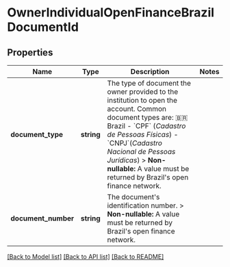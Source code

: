# OwnerIndividualOpenFinanceBrazilDocumentId

## Properties
Name | Type | Description | Notes
------------ | ------------- | ------------- | -------------
**document_type** | **string** | The type of document the owner provided to the institution to open the account. Common document types are:  🇧🇷 Brazil - &#x60;CPF&#x60; (*Cadastro de Pessoas Físicas*) - &#x60;CNPJ&#x60;(*Cadastro Nacional de Pessoas Jurídicas*)  &gt; **Non-nullable:** A value must be returned by Brazil&#x27;s open finance network. | 
**document_number** | **string** | The document&#x27;s identification number.  &gt; **Non-nullable:** A value must be returned by Brazil&#x27;s open finance network. | 

[[Back to Model list]](../../README.md#documentation-for-models) [[Back to API list]](../../README.md#documentation-for-api-endpoints) [[Back to README]](../../README.md)

